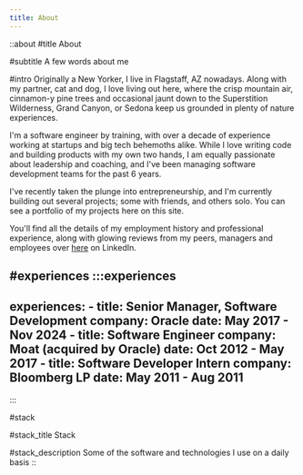 ```yaml
---
title: About
---
```


::about
#title
About

#subtitle
A few words about me

#intro
Originally a New Yorker, I live in Flagstaff, AZ nowadays. Along with my partner, cat and dog, I love living out here, where the crisp mountain air, cinnamon-y pine trees and occasional jaunt down to the Superstition Wilderness, Grand Canyon, or Sedona keep us grounded in plenty of nature experiences.

I'm a software engineer by training, with over a decade of experience working at startups and big tech behemoths alike. While I love writing code and building products with my own two hands, I am equally passionate about leadership and coaching, and I've been managing software development teams for the past 6 years.

I've recently taken the plunge into entrepreneurship, and I'm currently building out several projects; some with friends, and others solo. You can see a portfolio of my projects here on this site.

You'll find all the details of my employment history and professional experience, along with glowing reviews from my peers, managers and employees over [here](https://www.linkedin.com/in/jason-ventresca-94227019/) on LinkedIn.

#experiences
  :::experiences
  ---
  experiences:
    - title: Senior Manager, Software Development
      company: Oracle
      date: May 2017 - Nov 2024
    - title: Software Engineer
      company: Moat (acquired by Oracle)
      date: Oct 2012 - May 2017
    - title: Software Developer Intern
      company: Bloomberg LP
      date: May 2011 - Aug 2011
  ---
  :::

#stack

#stack_title
Stack

#stack_description
Some of the software and technologies I use on a daily basis
::
